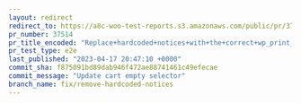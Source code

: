 ```yaml
---
layout: redirect
redirect_to: https://a8c-woo-test-reports.s3.amazonaws.com/public/pr/37514/e2e/index.html
pr_number: 37514
pr_title_encoded: "Replace+hardcoded+notices+with+the+correct+wp_print_notice+function"
pr_test_type: e2e
last_published: "2023-04-17 20:47:10 +0000"
commit_sha: f875091bd89dab946f472ae88741461c49efecae
commit_message: "Update cart empty selector"
branch_name: fix/remove-hardcoded-notices
---
```

